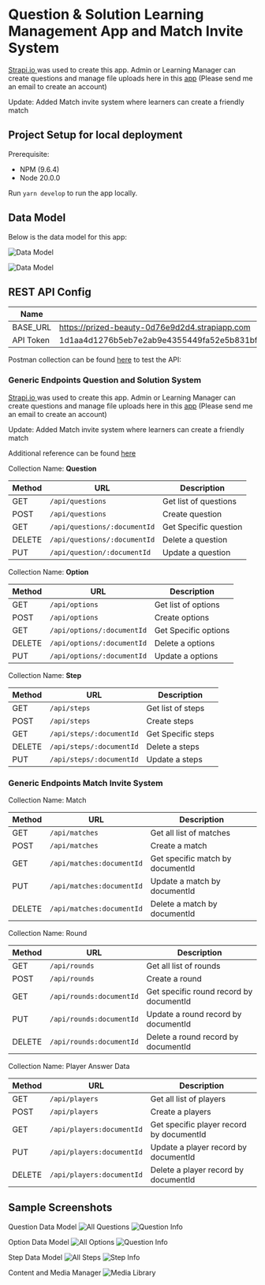 # Question & Solution Learning Management App and Match Invite System

[Strapi.io ](https://strapi.io/) was used to create this app. Admin or Learning Manager can create questions and manage file uploads here in this [app](https://prized-beauty-0d76e9d2d4.strapiapp.com/admin/auth/login) (Please send me an email to create an account)

Update: Added Match invite system where learners can create a friendly match

## Project Setup for local deployment

Prerequisite:

- NPM (9.6.4)
- Node 20.0.0

Run `yarn develop` to run the app locally.

## Data Model

Below is the data model for this app:

![Data Model](/public/docs/datamodel.png "Question and Solution Data Model")

![Data Model](/public/docs/match_datamodel.png "Match System Data Model")

## REST API Config


| Name      | Value                                                                                                                                                                                                                                                            |
| --------- | ---------------------------------------------------------------------------------------------------------------------------------------------------------------------------------------------------------------------------------------------------------------- |
| BASE_URL  | https://prized-beauty-0d76e9d2d4.strapiapp.com                                                                                                                                                                                                                   |
| API Token | 1d1aa4d1276b5eb7e2ab9e4355449fa52e5b831bf46a3c7113410b0132668d3e4e80423bf8983714401ab55a4c84884c4c9d6db268b4761f9017df6625ca4fcddbadc695d70027cb126f87b209f7a2d4b9abfac031c23d31e491d5bb085998cc85c2ac9e076c945a51fe4bceb20519747f3454eddf403cb47c2ce988528af75e |

Postman collection can be found [here](/public/docs/LMS.postman_collection.json) to test the API:

### Generic Endpoints Question and Solution System

[Strapi.io ](https://strapi.io/) was used to create this app. Admin or Learning Manager can create questions and manage file uploads here in this [app](https://prized-beauty-0d76e9d2d4.strapiapp.com/admin/auth/login) (Please send me an email to create an account)

Update: Added Match invite system where learners can create a friendly match

Additional reference can be found [here](https://docs.strapi.io/dev-docs/api/rest#endpoints)

Collection Name: **Question**


| Method | URL                          | Description           |
| ------ | ---------------------------- | --------------------- |
| GET    | `/api/questions`             | Get list of questions |
| POST   | `/api/questions`             | Create question       |
| GET    | `/api/questions/:documentId` | Get Specific question |
| DELETE | `/api/questions/:documentId` | Delete a question     |
| PUT    | `/api/question/:documentId`  | Update a question     |

Collection Name: **Option**


| Method | URL                        | Description          |
| ------ | -------------------------- | -------------------- |
| GET    | `/api/options`             | Get list of options  |
| POST   | `/api/options`             | Create options       |
| GET    | `/api/options/:documentId` | Get Specific options |
| DELETE | `/api/options/:documentId` | Delete a options     |
| PUT    | `/api/options/:documentId` | Update a options     |

Collection Name: **Step**


| Method | URL                      | Description        |
| ------ | ------------------------ | ------------------ |
| GET    | `/api/steps`             | Get list of steps  |
| POST   | `/api/steps`             | Create steps       |
| GET    | `/api/steps/:documentId` | Get Specific steps |
| DELETE | `/api/steps/:documentId` | Delete a steps     |
| PUT    | `/api/steps/:documentId` | Update a steps     |

### 

### Generic Endpoints Match Invite System

Collection Name: Match


| Method | URL                       | Description                      |
| ------ | ------------------------- | -------------------------------- |
| GET    | `/api/matches`            | Get all list of matches          |
| POST   | `/api/matches`            | Create a match                   |
| GET    | `/api/matches:documentId` | Get specific match by documentId |
| PUT    | `/api/matches:documentId` | Update a match by documentId     |
| DELETE | `/api/matches:documentId` | Delete a match by documentId     |

Collection Name: Round


| Method | URL                      | Description                             |
| ------ | ------------------------ | --------------------------------------- |
| GET    | `/api/rounds`            | Get all list of rounds                  |
| POST   | `/api/rounds`            | Create a round                          |
| GET    | `/api/rounds:documentId` | Get specific round record by documentId |
| PUT    | `/api/rounds:documentId` | Update a round record by documentId     |
| DELETE | `/api/rounds:documentId` | Delete a round record by documentId     |

Collection Name: Player Answer Data


| Method | URL                       | Description                              |
| ------ | ------------------------- | ---------------------------------------- |
| GET    | `/api/players`            | Get all list of players                  |
| POST   | `/api/players`            | Create a players                         |
| GET    | `/api/players:documentId` | Get specific player record by documentId |
| PUT    | `/api/players:documentId` | Update a player record by documentId     |
| DELETE | `/api/players:documentId` | Delete a player record by documentId     |

## Sample Screenshots

Question Data Model
![All Questions](/public/docs/All_Question_List.png "All Question]")
![Question Info](/public/docs/Question_Info.png "Question Info]")

Option Data Model
![All Options](/public/docs/All_Option_List.png "All Options]")
![Question Info](/public/docs/Option_Info.png "Option Info]")

Step Data Model
![All Steps](/public/docs/All_Step_List.png "All Step]")
![Step Info](/public/docs/Step_Info.png "Step Info]")

Content and Media Manager
![Media Library](/public/docs/Media_Library.png "Media Library]")

